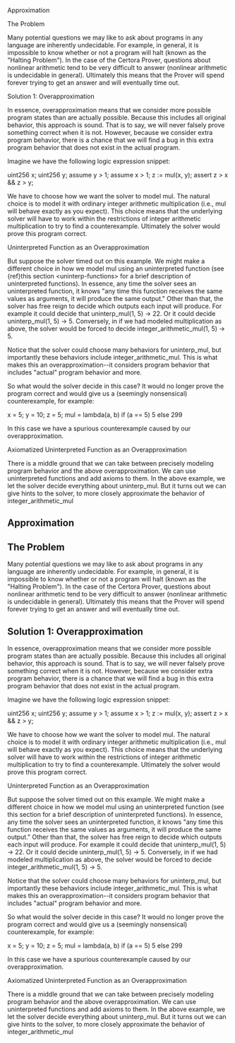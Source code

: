 Approximation

The Problem

Many potential questions we may like to ask about programs in any language are inherently undecidable. For example, in general, it is impossible to know whether or not a program will halt (known as the "Halting Problem"). In the case of the Certora Prover, questions about nonlinear arithmetic tend to be very difficult to answer (nonlinear arithmetic is undecidable in general). Ultimately this means that the Prover will spend forever trying to get an answer and will eventually time out.

Solution 1: Overapproximation

In essence, overapproximation means that we consider more possible program states than are actually possible. Because this includes all original behavior, this approach is sound. That is to say, we will never falsely prove something correct when it is not. However, because we consider extra program behavior, there is a chance that we will find a bug in this extra program behavior that does not exist in the actual program.

Imagine we have the following logic expression snippet:

uint256 x; uint256 y; assume y > 1; assume x > 1; z := mul(x, y); assert z > x &amp;&amp; z > y;

We have to choose how we want the solver to model mul. The natural choice is to model it with ordinary integer arithmetic multiplication (i.e., mul will behave exactly as you expect). This choice means that the underlying solver will have to work within the restrictions of integer arithmetic multiplication to try to find a counterexample. Ultimately the solver would prove this program correct.

Uninterpreted Function as an Overapproximation

But suppose the solver timed out on this example. We might make a different choice in how we model mul using an uninterpreted function (see {ref}this section &lt;uninterp-functions&gt; for a brief description of uninterpreted functions). In essence, any time the solver sees an uninterpreted function, it knows "any time this function receives the same values as arguments, it will produce the same output." Other than that, the solver has free reign to decide which outputs each input will produce. For example it could decide that uninterp_mul(1, 5) -&gt; 22. Or it could decide uninterp_mul(1, 5) -&gt; 5. Conversely, in if we had modeled multiplication as above, the solver would be forced to decide integer_arithmetic_mul(1, 5) -&gt; 5.

Notice that the solver could choose many behaviors for uninterp_mul, but importantly these behaviors include integer_arithmetic_mul. This is what makes this an overapproximation--it considers program behavior that includes "actual" program behavior and more.

So what would the solver decide in this case? It would no longer prove the program correct and would give us a (seemingly nonsensical) counterexample, for example:

x = 5; y = 10; z = 5; mul = lambda(a, b) if (a == 5) 5 else 299

In this case we have a spurious counterexample caused by our overapproximation.

Axiomatized Uninterpreted Function as an Overapproximation

There is a middle ground that we can take between precisely modeling program behavior and the above overapproximation. We can use uninterpreted functions and add axioms to them. In the above example, we let the solver decide everything about uninterp_mul. But it turns out we can give hints to the solver, to more closely approximate the behavior of integer_arithmetic_mul

Approximation
---
## The Problem

Many potential questions we may like to ask about programs in any language are inherently undecidable. For example, in general, it is impossible to know whether or not a program will halt (known as the "Halting Problem"). In the case of the Certora Prover, questions about nonlinear arithmetic tend to be very difficult to answer (nonlinear arithmetic is undecidable in general). Ultimately this means that the Prover will spend forever trying to get an answer and will eventually time out.

## Solution 1: Overapproximation

In essence, overapproximation means that we consider more possible program states than are actually possible. Because this includes all original behavior, this approach is sound. That is to say, we will never falsely prove something correct when it is not. However, because we consider extra program behavior, there is a chance that we will find a bug in this extra program behavior that does not exist in the actual program.

Imagine we have the following logic expression snippet:

uint256 x; uint256 y; assume y > 1; assume x > 1; z := mul(x, y); assert z > x &amp;&amp; z > y;

We have to choose how we want the solver to model mul. The natural choice is to model it with ordinary integer arithmetic multiplication (i.e., mul will behave exactly as you expect). This choice means that the underlying solver will have to work within the restrictions of integer arithmetic multiplication to try to find a counterexample. Ultimately the solver would prove this program correct.

Uninterpreted Function as an Overapproximation

But suppose the solver timed out on this example. We might make a different choice in how we model mul using an uninterpreted function (see this section for a brief description of uninterpreted functions). In essence, any time the solver sees an uninterpreted function, it knows "any time this function receives the same values as arguments, it will produce the same output." Other than that, the solver has free reign to decide which outputs each input will produce. For example it could decide that uninterp_mul(1, 5) -&gt; 22. Or it could decide uninterp_mul(1, 5) -&gt; 5. Conversely, in if we had modeled multiplication as above, the solver would be forced to decide integer_arithmetic_mul(1, 5) -&gt; 5.

Notice that the solver could choose many behaviors for uninterp_mul, but importantly these behaviors include integer_arithmetic_mul. This is what makes this an overapproximation--it considers program behavior that includes "actual" program behavior and more.

So what would the solver decide in this case? It would no longer prove the program correct and would give us a (seemingly nonsensical) counterexample, for example:

x = 5; y = 10; z = 5; mul = lambda(a, b) if (a == 5) 5 else 299

In this case we have a spurious counterexample caused by our overapproximation.

Axiomatized Uninterpreted Function as an Overapproximation

There is a middle ground that we can take between precisely modeling program behavior and the above overapproximation. We can use uninterpreted functions and add axioms to them. In the above example, we let the solver decide everything about uninterp_mul. But it turns out we can give hints to the solver, to more closely approximate the behavior of integer_arithmetic_mul